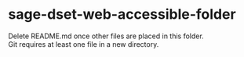 # sage-dset-web-accessible-folder

Delete README.md once other files are placed in this folder.  
Git requires at least one file in a new directory.  
